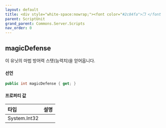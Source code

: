 ```yaml
---
layout: default
title: <div style="white-space:nowrap;"><font color="#2c84fa">❒ </font>magicDefense</div>
parent: ScriptUnit
grand_parent: Commons.Server.Scripts
nav_order: 0
---
```


<!-- 아래로 편집 -->

## magicDefense
이 유닛의 마법 방어력 스탯(능력치)을 얻어옵니다.

#### 선언
```cs
public int magicDefense { get; }
```

#### 프로퍼티 값

|타입|설명|
|:-|:-|
|System.Int32|	
